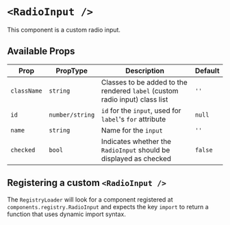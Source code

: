 # `<RadioInput />`

This component is a custom radio input.

## Available Props

| Prop        | PropType        | Description                                                                 | Default |
| ----------- | --------------- | --------------------------------------------------------------------------- | ------- |
| `className` | `string`        | Classes to be added to the rendered `label` (custom radio input) class list | `''`    |
| `id`        | `number/string` | `id` for the `input`, used for `label`'s `for` attribute                    | `null`  |
| `name`      | `string`        | Name for the `input`                                                        | `''`    |
| `checked`   | `bool`          | Indicates whether the `RadioInput` should be displayed as checked           | `false` |

## Registering a custom `<RadioInput />`

The `RegistryLoader` will look for a component registered at `components.registry.RadioInput` and expects the key `import` to return a function that uses dynamic import syntax.
